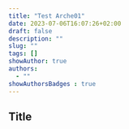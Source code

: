 ```yaml
---
title: "Test Arche01"
date: 2023-07-06T16:07:26+02:00
draft: false
description: ""
slug: ""
tags: []
showAuthor: true
authors:
  - ""
showAuthorsBadges : true
---
```


## Title
